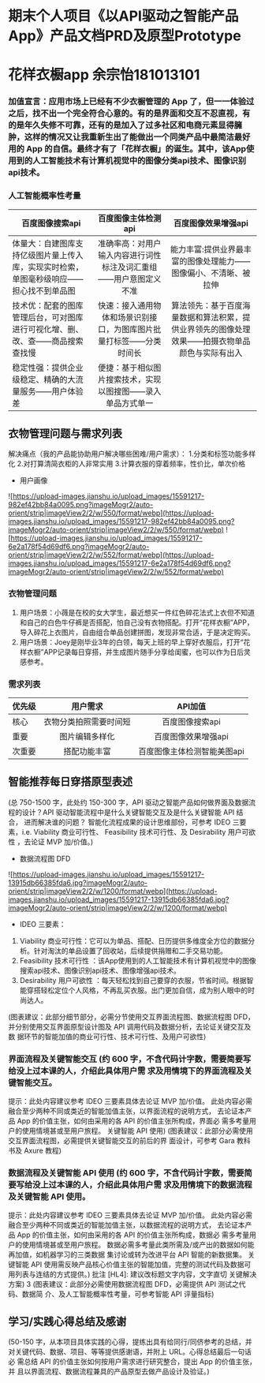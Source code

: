 # 期末个人项目《以API驱动之智能产品App》产品文档PRD及原型Prototype
# 花样衣橱app 余宗怡181013101
### 加值宣言：应用市场上已经有不少衣橱管理的 App 了，但一一体验过之后，找不出一个完全符合心意的。有的是界面和交互不忍直视，有的是年久失修不可靠，还有的是加入了过多社区和电商元素显得臃肿，这样的情况又让我重新生出了能做出一个同类产品中最简洁最好用的 App 的自信。最终才有了「花样衣橱」的诞生。其中，该App使用到的人工智能技术有计算机视觉中的图像分类api技术、图像识别api技术。
### 人工智能概率性考量

百度图像搜索api|百度图像主体检测api|百度图像效果增强api
---|:--:|:---:
体量大：自建图库支持亿级图片量上传入库，实现实时检索，单图毫秒级响应——担心找不到单品图|准确率高：对用户输入内容进行词性标注及词汇重组——用户意图定义不准|能力丰富:提供业界最丰富的图像处理能力——图像偏小、不清晰、被拉伸
技术优：配套的图库管理后台，可对图库进行可视化增、删、改、查——商品搜索查找慢|快速：接入通用物体和场景识别接口，为图库图片批量打标签——分类时间长|算法领先：基于百度海量数据和算法积累，提供业界领先的图像处理效果——拍摄衣物单品颜色与实际有出入
稳定性强：提供企业级稳定、精确的大流量服务——用户体验差|便捷：基于相似图片搜索技术，实现以图搜图——录入单品方式单一

## 衣物管理问题与需求列表
解决痛点（我的产品能协助用户解决哪些困难/用户需求）： 1.分类和标签功能多样化 2.对打算清简衣柜的人非常实用 3.计算衣服的穿着频率，性价比，单次价格

- 用户画像

![https://upload-images.jianshu.io/upload_images/15591217-982ef42bb84a0095.png?imageMogr2/auto-orient/strip|imageView2/2/w/550/format/webp](https://upload-images.jianshu.io/upload_images/15591217-982ef42bb84a0095.png?imageMogr2/auto-orient/strip|imageView2/2/w/550/format/webp)
![https://upload-images.jianshu.io/upload_images/15591217-6e2a178f54d69df6.png?imageMogr2/auto-orient/strip|imageView2/2/w/552/format/webp](https://upload-images.jianshu.io/upload_images/15591217-6e2a178f54d69df6.png?imageMogr2/auto-orient/strip|imageView2/2/w/552/format/webp)

### 衣物管理问题

1. 用户场景：小薇是在校的女大学生，最近想买一件红色碎花法式上衣但不知道和自己的白色牛仔裤是否搭配，怕自己没有衣物搭配。打开“花样衣橱”APP，导入碎花上衣图片，自由组合单品创建拼图，发现非常合适，于是决定购买。
2. 用户场景：Joey是刚毕业3年的白领，每天上班的早上穿好衣服后，打开“花样衣橱”APP记录每日穿搭，并生成图片随手分享给闺蜜，也可以作为日后灵感参考。

### 需求列表

优先级|用户需求|API加值
---|:--:|:---:
核心|衣物分类拍照需要时间短|百度图像搜索api
重要|图片编辑多样化|百度图像效果增强api
次重要|搭配功能丰富|百度图像主体检测智能美图api

## 智能推荐每日穿搭原型表述 
(总 750-1500 字，此处约 150-300 字，API 驱动之智能产品如何做界面及数据流 程的设计？API 驱动智能流程中是什么关键智能交互及是什么关键智能 API 结合， 进而解决谁的问题？ 
智能化流程成果的设计思维部份，可参考 IDEO 三要素，i.e. Viability 商业可行性、 Feasibility 技术可行性、及 Desirability 用户可欲性 ，去论证 MVP 加/价值。) 
- 数据流程图 DFD

![https://upload-images.jianshu.io/upload_images/15591217-13915db66385fda6.jpg?imageMogr2/auto-orient/strip|imageView2/2/w/1200/format/webp](https://upload-images.jianshu.io/upload_images/15591217-13915db66385fda6.jpg?imageMogr2/auto-orient/strip|imageView2/2/w/1200/format/webp)

- IDEO 三要素：
1. Viability 商业可行性：它可以为单品、搭配、日历提供多维度全方位的数据分析。针对淘汰的单品设置了回收站，后续提供捐赠和二手交易功能。
2. Feasibility 技术可行性 ：该App使用到的人工智能技术有计算机视觉中的图像搜索api技术、图像识别api技术、图像增强api技术。
3. Desirability 用户可欲性 ：每天轻松找到自己要穿的衣服，节省时间。根据智能穿搭轻松定位个人风格，不再乱买衣服。出门更加自信，成为别人眼中的时尚达人。

(图表建议：此部分细节部分，必需分节使用交互界面流程图、数据流程图 DFD， 并分别使用交互界面原型设计图及 API 调用代码及数据分析，去论证关键交互及数 据环节的智能加值的商业可行性、技术可行性、及用户可欲性) 
### 界面流程及关键智能交互 (约 600 字，不含代码计字数，需要简要写给没上过本课的人，介绍此具体用户需 求及用情境下的界面流程及关键智能交互。 
提示：此处内容建议参考 IDEO 三要素具体去论证 MVP 加/价值。 
此处内容必需融合至少两种不同或类近的智能加值主张，以界面流程的说明方式， 去论证本产品 App 的价值主张，如何由采用的各 API 的价值主张所构成，界面必 需多考量用户的使用情境甚或至用户旅程。 
关键智能 API 使用) 
(图表建议：此部分必需使用交互界面流程图，必需提供关键智能交互的前后的界 面设计，可参考 Gara 教科书及 Axure 教程) 
### 数据流程及关键智能 API 使用 (约 600 字，不含代码计字数，需要简要写给没上过本课的人，介绍此具体用户需 求及用情境下的数据流程及关键智能 API 使用。 
提示：此处内容建议参考 IDEO 三要素具体去论证 MVP 加/价值。 
此处内容必需融合至少两种不同或类近的智能加值主张，以数据流程的说明方式， 去论证本产品 App 的价值主张，如何由采用的各 API 的价值主张所构成，数据必 需多考量用户的使用情境甚或至用户旅程。 
数据必需多考量此类所需及/或产出的数据如何能再加值，如机器学习的三类数据 集讨论或转为改进平台 API 智能的新数据集。 
关键智能 API 使用需反映产品核心价值主张的智能加值，完整的测试代码及数据可 用列表与连结的方式提供。) 
批注 [HL4]: 建议改标题文字内容，文字直切 关键解决方案) 
3 
(图表建议：此部分必需使用数据流程图 DFD，必需提供 API 测试之代码、数据简 介、及人工智能概率性考量，可参考智能 API 评量指标) 
## 学习/实践心得总结及感谢 
(50-150 字，从本项目具体实践的心得，提练出具有给同行/同侪参考的总结，并 对关键代码、数据、项目、等等提供感谢语，并附上 URL。心得总结最后一句话必 需总结 API 的价值主张如何按用户需求进行研究整合，提出 App 的价值主张，并 且以界面流程、数据流程兼具的产品原型去做产品设计及验证。) 

